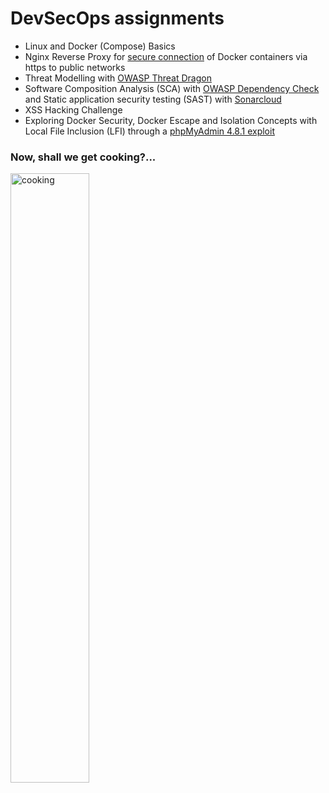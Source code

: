 # DevSecOps assignments

* Linux and Docker (Compose) Basics
* Nginx Reverse Proxy for [secure connection](https://tadim-team22.devsecops.fh-aachen.de) of Docker containers via https to public networks
* Threat Modelling with [OWASP Threat Dragon](https://owasp.org/www-project-threat-dragon/)
* Software Composition Analysis (SCA) with [OWASP Dependency Check](https://owasp.org/www-project-dependency-check/) and Static application security testing (SAST) with [Sonarcloud](https://docs.sonarsource.com/sonarcloud/)
* XSS Hacking Challenge
* Exploring Docker Security, Docker Escape and Isolation Concepts with Local File Inclusion (LFI) through a [phpMyAdmin 4.8.1 exploit](https://www.exploit-db.com/exploits/50457)

### Now, shall we get cooking?...
<img src="https://static.wikia.nocookie.net/jujutsu-kaisen/images/7/76/Yuji_and_Aoi_Todo_get_to_cooking_%28Anime%29.png/revision/latest/scale-to-width-down/1000?cb=20210220180408"
     alt="cooking"
  width= 50%/>
